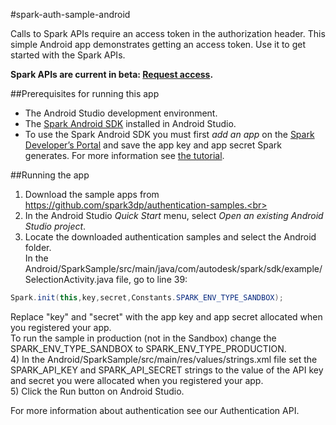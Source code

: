 #spark-auth-sample-android

Calls to Spark APIs require an access token in the authorization header. This simple Android app demonstrates getting an access token.  Use it to get started with the Spark APIs.

<b>Spark APIs are current in beta: [Request access](https://spark.autodesk.com/developers/).</b>

##Prerequisites for running this app

* The Android Studio development environment.
* The [Spark Android SDK](https://github.com/spark3dp/spark-android-SDK) installed in Android Studio.
* To use the Spark Android SDK you must first <i>add an app</i> on the [Spark Developer’s Portal](https://spark.autodesk.com/developers/myApps) and save the app key and app secret Spark generates. For more information see [the tutorial](https://spark.autodesk.com/developers/reference/introduction/tutorials/register-an-app).

##Running the app

1) Download the sample apps from https://github.com/spark3dp/authentication-samples.<br>
2) In the Android Studio <i>Quick Start</i> menu, select <i>Open an existing Android Studio project</i>. <br>
3) Locate the downloaded authentication samples and select the Android folder. <br>In the Android/SparkSample/src/main/java/com/autodesk/spark/sdk/example/SelectionActivity.java file, go to line 39:  
```Java
Spark.init(this,key,secret,Constants.SPARK_ENV_TYPE_SANDBOX);
```
Replace "key" and "secret" with the app key and app secret allocated when you registered your app.<br>
To run the sample in production (not in the Sandbox) change the SPARK_ENV_TYPE_SANDBOX to SPARK_ENV_TYPE_PRODUCTION.<br>
4) In the Android/SparkSample/src/main/res/values/strings.xml file set the SPARK_API_KEY and SPARK_API_SECRET strings to the value of the API key and secret you were allocated when you registered your app.<br>
5) Click the Run button on Android Studio.<br>

For more information about authentication see our Authentication API.
